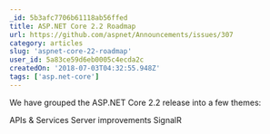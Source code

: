 ```yaml
---
_id: 5b3afc7706b61118ab56ffed
title: ASP.NET Core 2.2 Roadmap
url: https://github.com/aspnet/Announcements/issues/307
category: articles
slug: 'aspnet-core-22-roadmap'
user_id: 5a83ce59d6eb0005c4ecda2c
createdOn: '2018-07-03T04:32:55.948Z'
tags: ['asp.net-core']
---
```


We have grouped the ASP.NET Core 2.2 release into a few themes:

APIs & Services
Server improvements
SignalR

